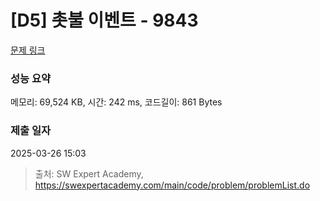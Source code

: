 # [D5] 촛불 이벤트 - 9843 

[문제 링크](https://swexpertacademy.com/main/code/problem/problemDetail.do?contestProbId=AXGBKzuaPOoDFAXR) 

### 성능 요약

메모리: 69,524 KB, 시간: 242 ms, 코드길이: 861 Bytes

### 제출 일자

2025-03-26 15:03



> 출처: SW Expert Academy, https://swexpertacademy.com/main/code/problem/problemList.do